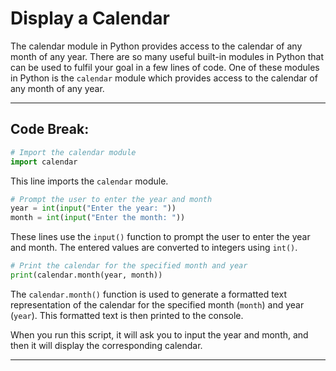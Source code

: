 # Display a Calendar

The calendar module in Python provides access to the calendar of any month of any year.
There are so many useful built-in modules in Python that can be used to fulfil your goal in a few lines of code. One of these modules in Python is the `calendar` module which provides access to the calendar of any month of any year.

-----

## Code Break:

```python
# Import the calendar module
import calendar
```

This line imports the `calendar` module.

```python
# Prompt the user to enter the year and month
year = int(input("Enter the year: "))
month = int(input("Enter the month: "))
```

These lines use the `input()` function to prompt the user to enter the year and month. The entered values are converted to integers using `int()`.

```python
# Print the calendar for the specified month and year
print(calendar.month(year, month))
```

The `calendar.month()` function is used to generate a formatted text representation of the calendar for the specified month (`month`) and year (`year`). This formatted text is then printed to the console.

When you run this script, it will ask you to input the year and month, and then it will display the corresponding calendar.

-----